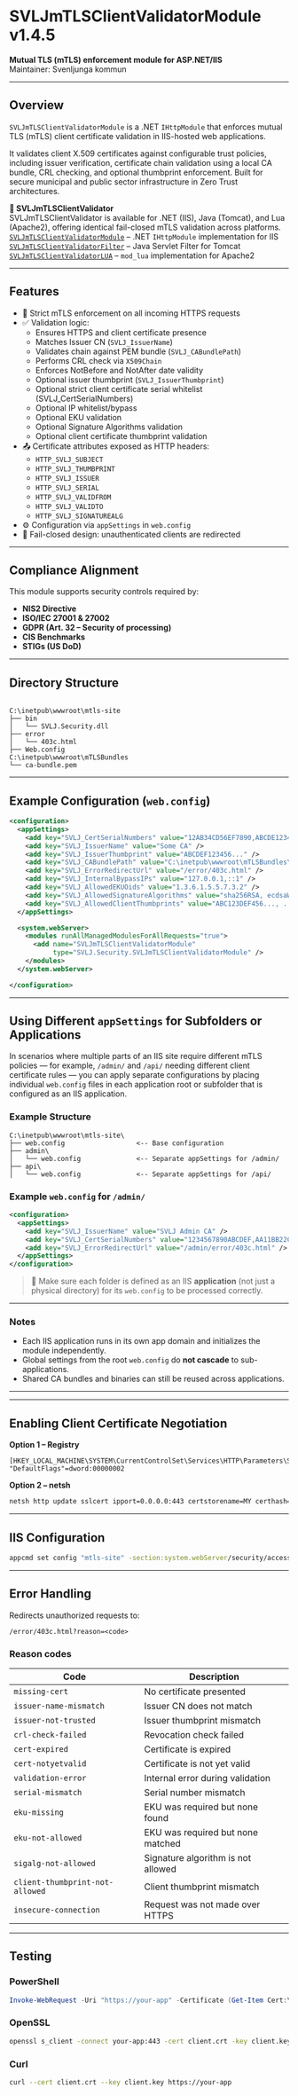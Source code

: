 # SVLJmTLSClientValidatorModule v1.4.5

**Mutual TLS (mTLS) enforcement module for ASP.NET/IIS**  
Maintainer: Svenljunga kommun  

---

## Overview

`SVLJmTLSClientValidatorModule` is a .NET `IHttpModule` that enforces mutual TLS (mTLS) client certificate validation in IIS-hosted web applications.

It validates client X.509 certificates against configurable trust policies, including issuer verification, certificate chain validation using a local CA bundle, CRL checking, and optional thumbprint enforcement. Built for secure municipal and public sector infrastructure in Zero Trust architectures.

**🔗 SVLJmTLSClientValidator**  
SVLJmTLSClientValidator is available for .NET (IIS), Java (Tomcat), and Lua (Apache2), offering identical fail-closed mTLS validation across platforms.  
[`SVLJmTLSClientValidatorModule`](https://github.com/svenljungakommun/SVLJmTLSClientValidatorModule) – .NET `IHttpModule` implementation for IIS  
[`SVLJmTLSClientValidatorFilter`](https://github.com/svenljungakommun/SVLJmTLSClientValidatorFilter) – Java Servlet Filter for Tomcat  
[`SVLJmTLSClientValidatorLUA`](https://github.com/svenljungakommun/SVLJmTLSClientValidatorLUA) – `mod_lua` implementation for Apache2

---

## Features

- 🔐 Strict mTLS enforcement on all incoming HTTPS requests
- ✅ Validation logic:
  - Ensures HTTPS and client certificate presence
  - Matches Issuer CN (`SVLJ_IssuerName`)
  - Validates chain against PEM bundle (`SVLJ_CABundlePath`)
  - Performs CRL check via `X509Chain`
  - Enforces NotBefore and NotAfter date validity
  - Optional issuer thumbprint (`SVLJ_IssuerThumbprint`)
  - Optional strict client certificate serial whitelist (SVLJ_CertSerialNumbers)
  - Optional IP whitelist/bypass
  - Optional EKU validation
  - Optional Signature Algorithms validation
  - Optional client certificate thumbprint validation
- 📤 Certificate attributes exposed as HTTP headers:
  - `HTTP_SVLJ_SUBJECT`
  - `HTTP_SVLJ_THUMBPRINT`
  - `HTTP_SVLJ_ISSUER`
  - `HTTP_SVLJ_SERIAL`
  - `HTTP_SVLJ_VALIDFROM`
  - `HTTP_SVLJ_VALIDTO`
  - `HTTP_SVLJ_SIGNATUREALG`
- ⚙️ Configuration via `appSettings` in `web.config`
- 🚫 Fail-closed design: unauthenticated clients are redirected

---

## Compliance Alignment

This module supports security controls required by:

- **NIS2 Directive**
- **ISO/IEC 27001 & 27002**
- **GDPR (Art. 32 – Security of processing)**
- **CIS Benchmarks**
- **STIGs (US DoD)**

---

## Directory Structure

```

C:\inetpub\wwwroot\mtls-site
├── bin
│   └── SVLJ.Security.dll
├── error
│   └── 403c.html
├── Web.config
C:\inetpub\wwwroot\mTLSBundles
└── ca-bundle.pem

````

---

## Example Configuration (`web.config`)

```xml
<configuration>
  <appSettings>
    <add key="SVLJ_CertSerialNumbers" value="12AB34CD56EF7890,ABCDE12345FEDCBA" />
    <add key="SVLJ_IssuerName" value="Some CA" />
    <add key="SVLJ_IssuerThumbprint" value="ABCDEF123456..." />
    <add key="SVLJ_CABundlePath" value="C:\inetpub\wwwroot\mTLSBundles\ca-bundle.pem" />
    <add key="SVLJ_ErrorRedirectUrl" value="/error/403c.html" />
    <add key="SVLJ_InternalBypassIPs" value="127.0.0.1,::1" />
    <add key="SVLJ_AllowedEKUOids" value="1.3.6.1.5.5.7.3.2" />
    <add key="SVLJ_AllowedSignatureAlgorithms" value="sha256RSA, ecdsaWithSHA256" />
    <add key="SVLJ_AllowedClientThumbprints" value="ABC123DEF456..., ..." />
  </appSettings>

  <system.webServer>
    <modules runAllManagedModulesForAllRequests="true">
      <add name="SVLJmTLSClientValidatorModule"
           type="SVLJ.Security.SVLJmTLSClientValidatorModule" />
    </modules>
  </system.webServer>

</configuration>
````
---

## Using Different `appSettings` for Subfolders or Applications

In scenarios where multiple parts of an IIS site require different mTLS policies — for example, `/admin/` and `/api/` needing different client certificate rules — you can apply separate configurations by placing individual `web.config` files in each application root or subfolder that is configured as an IIS application.

### Example Structure

```
C:\inetpub\wwwroot\mtls-site\
├── web.config                  <-- Base configuration
├── admin\
│   └── web.config              <-- Separate appSettings for /admin/
├── api\
│   └── web.config              <-- Separate appSettings for /api/
```

### Example `web.config` for `/admin/`

```xml
<configuration>
  <appSettings>
    <add key="SVLJ_IssuerName" value="SVLJ Admin CA" />
    <add key="SVLJ_CertSerialNumbers" value="1234567890ABCDEF,AA11BB22CC33" />
    <add key="SVLJ_ErrorRedirectUrl" value="/admin/error/403c.html" />
  </appSettings>
</configuration>
```

> 🧩 Make sure each folder is defined as an IIS **application** (not just a physical directory) for its `web.config` to be processed correctly.

---

### Notes

* Each IIS application runs in its own app domain and initializes the module independently.
* Global settings from the root `web.config` do **not cascade** to sub-applications.
* Shared CA bundles and binaries can still be reused across applications.

---

---

## Enabling Client Certificate Negotiation

**Option 1 – Registry**

```reg
[HKEY_LOCAL_MACHINE\SYSTEM\CurrentControlSet\Services\HTTP\Parameters\SslBindingInfo\0.0.0.0:443]
"DefaultFlags"=dword:00000002
```

**Option 2 – netsh**

```bash
netsh http update sslcert ipport=0.0.0.0:443 certstorename=MY certhash=<CERTTHUMBPRINT> appid="{00112233-4455-6677-8899-AABBCCDDEEFF}" clientcertnegotiation=enable
```

---

## IIS Configuration

```bash
appcmd set config "mtls-site" -section:system.webServer/security/access /sslFlags:"Ssl,SslNegotiateCert" /commit:apphost
```

---

## Error Handling

Redirects unauthorized requests to:

```
/error/403c.html?reason=<code>
```

### Reason codes

| Code                               | Description                         |
|------------------------------------|-------------------------------------|
| `missing-cert`                     | No certificate presented            |
| `issuer-name-mismatch`             | Issuer CN does not match            |
| `issuer-not-trusted`               | Issuer thumbprint mismatch          |
| `crl-check-failed`                 | Revocation check failed             |
| `cert-expired`                     | Certificate is expired              |
| `cert-notyetvalid`                 | Certificate is not yet valid        |
| `validation-error`                 | Internal error during validation    |
| `serial-mismatch`                  | Serial number mismatch              |
| `eku-missing`                      | EKU was required but none found     |
| `eku-not-allowed`                  | EKU was required but none matched   |
| `sigalg-not-allowed`               | Signature algorithm is not allowed  |
| `client-thumbprint-not-allowed`    | Client thumbprint mismatch          |
| `insecure-connection`              | Request was not made over HTTPS     |

---

## Testing

### PowerShell

```powershell
Invoke-WebRequest -Uri "https://your-app" -Certificate (Get-Item Cert:\CurrentUser\My\<THUMBPRINT>)
```

### OpenSSL

```bash
openssl s_client -connect your-app:443 -cert client.crt -key client.key -CAfile ca-bundle.pem
```

### Curl

```bash
curl --cert client.crt --key client.key https://your-app
```
